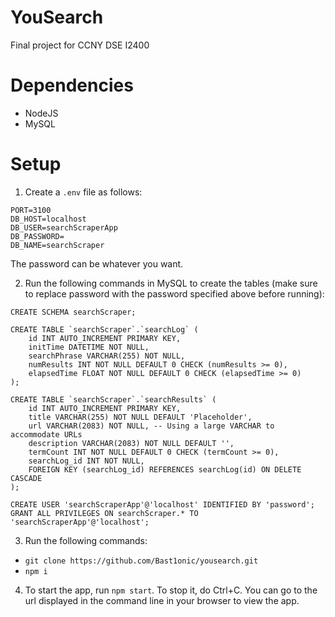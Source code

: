 # YouSearch
Final project for CCNY DSE I2400

# Dependencies
* NodeJS
* MySQL

# Setup
1. Create a `.env` file as follows:
```
PORT=3100
DB_HOST=localhost
DB_USER=searchScraperApp
DB_PASSWORD=
DB_NAME=searchScraper
```
The password can be whatever you want.

2. Run the following commands in MySQL to create the tables (make sure to replace password with the password specified above before running):
```
CREATE SCHEMA searchScraper;

CREATE TABLE `searchScraper`.`searchLog` (
    id INT AUTO_INCREMENT PRIMARY KEY,
    initTime DATETIME NOT NULL,
    searchPhrase VARCHAR(255) NOT NULL,
    numResults INT NOT NULL DEFAULT 0 CHECK (numResults >= 0),
    elapsedTime FLOAT NOT NULL DEFAULT 0 CHECK (elapsedTime >= 0)
);

CREATE TABLE `searchScraper`.`searchResults` (
    id INT AUTO_INCREMENT PRIMARY KEY,
    title VARCHAR(255) NOT NULL DEFAULT 'Placeholder',
    url VARCHAR(2083) NOT NULL, -- Using a large VARCHAR to accommodate URLs
    description VARCHAR(2083) NOT NULL DEFAULT '',
    termCount INT NOT NULL DEFAULT 0 CHECK (termCount >= 0),
    searchLog_id INT NOT NULL,
    FOREIGN KEY (searchLog_id) REFERENCES searchLog(id) ON DELETE CASCADE
);

CREATE USER 'searchScraperApp'@'localhost' IDENTIFIED BY 'password';
GRANT ALL PRIVILEGES ON searchScraper.* TO 'searchScraperApp'@'localhost';
```

3. Run the following commands:
* `git clone https://github.com/Bast1onic/yousearch.git`
* `npm i`

4. To start the app, run `npm start`. To stop it, do Ctrl+C. You can go to the url displayed in the command line in your browser to view the app.